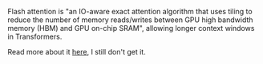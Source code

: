 Flash attention is "an IO-aware exact attention algorithm that uses tiling to reduce the number of memory reads/writes between GPU high bandwidth memory (HBM) and GPU on-chip SRAM", allowing longer context windows in Transformers.

Read more about it [here](https://arxiv.org/abs/2205.14135), I still don't get it.